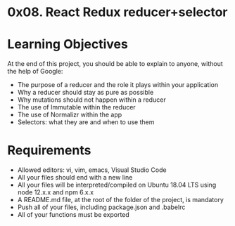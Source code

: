 # 0x08. React Redux reducer+selector

# Learning Objectives
At the end of this project, you should be able to explain to anyone, without the help of Google:

 - The purpose of a reducer and the role it plays within your application
 - Why a reducer should stay as pure as possible
 - Why mutations should not happen within a reducer
 - The use of Immutable within the reducer
 - The use of Normalizr within the app
 - Selectors: what they are and when to use them

 #  Requirements
 - Allowed editors: vi, vim, emacs, Visual Studio Code
 - All your files should end with a new line
 - All your files will be interpreted/compiled on Ubuntu 18.04 LTS using node 12.x.x and npm 6.x.x
 - A README.md file, at the root of the folder of the project, is mandatory
 - Push all of your files, including package.json and .babelrc
 - All of your functions must be exported

